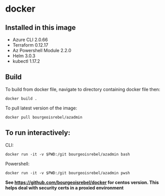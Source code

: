 # docker

## Installed in this image

- Azure CLI 2.0.66
- Terraform 0.12.17
- Az Powershell Module 2.2.0 
- Helm 3.0.3
- kubectl 1.17.2

## Build
To build from docker file, navigate to directory containing docker file then:

``` docker build . ```

To pull latest version of the image:

``` docker pull bourgeoisrebel/azadmin ```

## To run interactively:

CLI:

``` docker run -it -v $PWD:/git bourgeoisrebel/azadmin bash ```

Powershell: 

``` docker run -it -v $PWD:/git bourgeoisrebel/azadmin pwsh ```

**See https://github.com/bourgeoisrebel/docker for centos version. This helps deal with security certs in a proxied environment**
